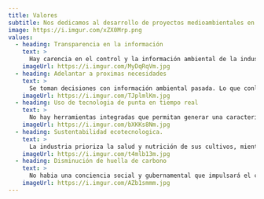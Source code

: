 ```yaml
---
title: Valores
subtitle: Nos dedicamos al desarrollo de proyectos medioambientales en todas sus fases, enfocados en el área marítima costera
image: https://i.imgur.com/xZX0Mrp.png
values:
  - heading: Transparencia en la información
    text: >
      Hay carencia en el control y la información ambiental de la industria acuícola, por tal motivo con la incorporación de nuestras soluciones llegaremos a cubrir esta necesidad.
    imageUrl: https://i.imgur.com/MyDqRqVm.jpg
  - heading: Adelantar a proximas necesidades
    text: >
      Se toman decisiones con información ambiental pasada. Lo que conlleva a que no se puedan preveer posibles desastre ambientales o que algunos lugares dejen de ser productivos.
    imageUrl: https://i.imgur.com/TJplmlKm.jpg
  - heading: Uso de tecnologia de punta en tiempo real
    text: >
      No hay herramientas integradas que permitan generar una caracterización en tiempo real y predicción en corto plazo del impacto ambiental. Generamos soluciones para que podamos integrar y predecir desde distintas herramientas baja una misma plataforma. 
    imageUrl: https://i.imgur.com/bXKKs8Nm.jpg
  - heading: Sustentabilidad ecotecnologica.
    text: >
      La industria prioriza la salud y nutrición de sus cultivos, mientras que las tecnologias en el ambito ambiental se encuentran menos desarrolladas. Demostrar que podemos incorporar elementos que complementen con los avances ya existentes en otras área productivas que impacten positivamente el negocio así como el medio en donde se desarrolla la actividad.
    imageUrl: https://i.imgur.com/t4mlb13m.jpg
  - heading: Disminución de huella de carbono
    text: >
      No habia una conciencia social y gubernamental que impulsará el control ambiental de las industrias primarias. Generamos conciencia que podemos crecer siendo concientes del impacto que estamos generando en el ambiente y generar soluciones que ayude optimizar el uso de los recursos de este modo cumplir con los objetivos de disminución de huella de carbono por las diferentes industrias
    imageUrl: https://i.imgur.com/AZb1smmm.jpg
---
```


